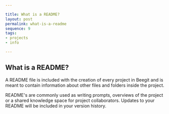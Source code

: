 ```yaml
---

title: What is a README?
layout: post
permalink: what-is-a-readme
sequence: 9 
tags:
- projects
- info

---
```


## What is a README?
A README file is included with the creation of every project in Beegit and is meant to contain information about other files and folders inside the project. 

README's are commonly used as writing prompts, overviews of the project or a shared knowledge space for project collaborators. Updates to your README will be included in your version history. 
